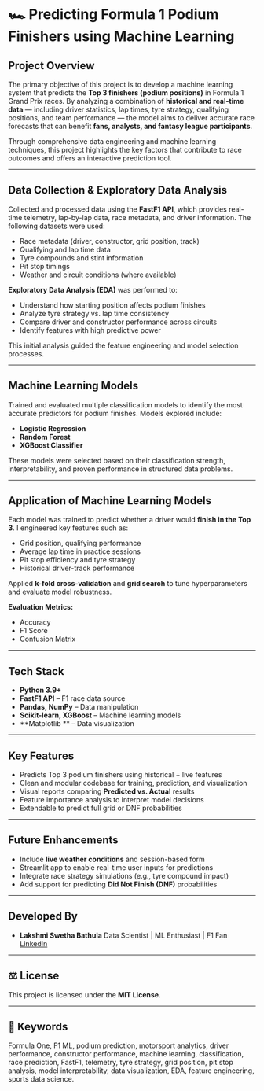 # 🏎️ Predicting Formula 1 Podium Finishers using Machine Learning


## Project Overview

The primary objective of this project is to develop a machine learning system that predicts the **Top 3 finishers (podium positions)** in Formula 1 Grand Prix races. By analyzing a combination of **historical and real-time data** — including driver statistics, lap times, tyre strategy, qualifying positions, and team performance — the model aims to deliver accurate race forecasts that can benefit **fans, analysts, and fantasy league participants**.

Through comprehensive data engineering and machine learning techniques, this project highlights the key factors that contribute to race outcomes and offers an interactive prediction tool.

---

## Data Collection & Exploratory Data Analysis

Collected and processed data using the **FastF1 API**, which provides real-time telemetry, lap-by-lap data, race metadata, and driver information. The following datasets were used:

- Race metadata (driver, constructor, grid position, track)
- Qualifying and lap time data
- Tyre compounds and stint information
- Pit stop timings
- Weather and circuit conditions (where available)

**Exploratory Data Analysis (EDA)** was performed to:
- Understand how starting position affects podium finishes
- Analyze tyre strategy vs. lap time consistency
- Compare driver and constructor performance across circuits
- Identify features with high predictive power

This initial analysis guided the feature engineering and model selection processes.

---

## Machine Learning Models

Trained and evaluated multiple classification models to identify the most accurate predictors for podium finishes. Models explored include:

- **Logistic Regression**
- **Random Forest**
- **XGBoost Classifier**

These models were selected based on their classification strength, interpretability, and proven performance in structured data problems.

---

## Application of Machine Learning Models

Each model was trained to predict whether a driver would **finish in the Top 3**. I engineered key features such as:

- Grid position, qualifying performance
- Average lap time in practice sessions
- Pit stop efficiency and tyre strategy
- Historical driver-track performance

Applied **k-fold cross-validation** and **grid search** to tune hyperparameters and evaluate model robustness.

**Evaluation Metrics:**
- Accuracy
- F1 Score
- Confusion Matrix


---

## Tech Stack

- **Python 3.9+**
- **FastF1 API** – F1 race data source
- **Pandas, NumPy** – Data manipulation
- **Scikit-learn, XGBoost** – Machine learning models
- **Matplotlib ** – Data visualization


---

##  Key Features

- Predicts Top 3 podium finishers using historical + live features
- Clean and modular codebase for training, prediction, and visualization
- Visual reports comparing **Predicted vs. Actual** results
- Feature importance analysis to interpret model decisions
- Extendable to predict full grid or DNF probabilities

---

##  Future Enhancements

- Include **live weather conditions** and session-based form
- Streamlit app to enable real-time user inputs for predictions
- Integrate race strategy simulations (e.g., tyre compound impact)
- Add support for predicting **Did Not Finish (DNF)** probabilities

---

## Developed By

- **Lakshmi Swetha Bathula**
  Data Scientist | ML Enthusiast | F1 Fan  
  [LinkedIn](https://linkedin.com/in/your-profile) 

---

## ⚖️ License

This project is licensed under the **MIT License**.

---

## 🔑 Keywords

Formula One, F1 ML, podium prediction, motorsport analytics, driver performance, constructor performance, machine learning, classification, race prediction, FastF1, telemetry, tyre strategy, grid position, pit stop analysis, model interpretability, data visualization, EDA, feature engineering, sports data science.
